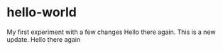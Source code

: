 # hello-world
My first experiment with a few changes
Hello there again. This is a new update.
Hello there again
